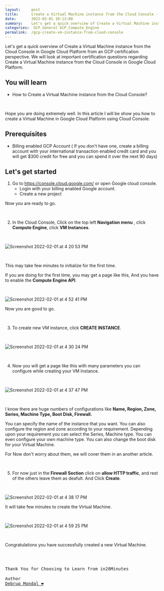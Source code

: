 ```yaml
---
layout:     post
title:      Create a Virtual Machine instance from the Cloud Console - GCP Certification Cheat Sheet
date:       2022-02-01 10:13:00
summary:    Let's get a quick overview of Create a Virtual Machine instance from the Cloud Console in Google Cloud Platform from an GCP certification perspective. We will look at important certification questions regarding Create a Virtual Machine instance from the Cloud Console in Google Cloud Platform.
categories:  GCP_General GCP_Compute_Engine
permalink:  /gcp-create-vm-instance-from-cloud-console
---
```

Let's get a quick overview of Create a Virtual Machine instance from the Cloud Console in Google Cloud Platform from an GCP certification perspective. We will look at important certification questions regarding Create a Virtual Machine instance from the Cloud Console in Google Cloud Platform.


## You will learn
- How to Create a Virtual Machine instance from the Cloud Console?

<BR/>

Hope you are doing extremely well.
In this article I will be show you how to create a Virtual Machine in Google Cloud Platform using Cloud Console.

## Prerequisites

- Billing enabled GCP Account ( If you don't have one, create a billing account with your international transaction enabled credit card and you will get $300 credit for free and you can spend it over the next 90 days)

## Let's get started

1. Go to https://console.cloud.google.com/ or open Google cloud console. 
   - Login with your billing enabled Google account.
   - Create a new project 

Now you are ready to go.

<BR/>

2. In the Cloud Console, Click on the top left **Navigation menu** , click **Compute Engine**, click **VM Instances**.

<BR/>

![Screenshot 2022-02-01 at 4 20 53 PM](https://user-images.githubusercontent.com/57451228/151975780-1c67ecb8-a214-4041-8e55-92583ca7c024.png)

<BR/>

This may take few minutes to initialize for the first time.

If you are doing for the first time, you may get a page like this, And you have to enable the **Compute Engine API**.

<BR/>

![Screenshot 2022-02-01 at 4 52 41 PM](https://user-images.githubusercontent.com/57451228/151975934-addb305d-65c3-4c7d-9519-6a5be2d29e74.png)


Now you are good to go.

<BR/>

3. To create new VM instance, click **CREATE INSTANCE**.

<BR/>

![Screenshot 2022-02-01 at 4 30 24 PM](https://user-images.githubusercontent.com/57451228/151976257-787e2da1-cf58-4018-87de-13d5bc91fbf9.png)

<BR/>

4. Now you will get a page like this with many parameters you can configure while creating your VM Instance.

<BR/>

![Screenshot 2022-02-01 at 4 37 47 PM](https://user-images.githubusercontent.com/57451228/151976439-aaf34064-05db-4ef4-80f5-c0685fedb5e7.png)

<BR/>




I know there are huge numbers of configurations like **Name, Region, Zone, Series, Machine Type, Boot Disk, Firewall.**

You can specify the name of the instance that you want. You can also configure the region and zone according to your requirement. Depending upon your requirement you can select the Series, Machine type. You can even configure your own machine type.
You can also change the boot disk for your Virtual Machine.

For Now don't worry about them, we will cover them in an another article.

<BR/>

5. For now just in the **Firewall Section** click on **allow HTTP traffic**, and rest of the others leave them as deafult.
And Click **Create**.

<BR/>

![Screenshot 2022-02-01 at 4 38 17 PM](https://user-images.githubusercontent.com/57451228/151977056-d0518126-8cc0-49bd-9286-3c5d038f8341.png)

It will take few minutes to create the Virtual Machine. 

<BR/>

![Screenshot 2022-02-01 at 4 59 25 PM](https://user-images.githubusercontent.com/57451228/151977564-7afc2dba-39c9-453d-b691-6ddca6ea231b.png)

<BR/>

Congratulations you have successfully created a new Virtual Machine.




<BR/>
<BR/>

<pre>
Thank You for Choosing to Learn from in28Minutes

Author
<a href="https://www.linkedin.com/in/debrup-365/">Debrup Mondal ❤️</a>
